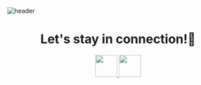 ![header](https://capsule-render.vercel.app/api?type=waving&color=gradient&height=100&text=Hey%20Everyone!&animation=fadeIn)
<h1 align='center'>Let's stay in connection!💬</h1>

<div align='center'>
<a href="https://www.linkedin.com/in/vokoloven/">
  <img height="50" src="https://user-images.githubusercontent.com/48805990/231769385-7dcc8bdf-c422-4f69-962c-76dd1e027cd6.png"/>
</a>
<a href="https://www.facebook.com/ruslan.volovenko/">
  <img height="50" src="https://user-images.githubusercontent.com/48805990/231770930-bb7ce785-2858-40e0-b798-994ab60b8f20.png"/>
</a>
</div>


<!--
**Vokoloven/Vokoloven** is a ✨ _special_ ✨ repository because its `README.md` (this file) appears on your GitHub profile.

Here are some ideas to get you started:

- 🔭 I’m currently working on ...!
- 🌱 I’m currently learning ...
- 👯 I’m looking to collaborate on ...!
- 🤔 I’m looking for help with ...
- 💬 Ask me about ...
- 📫 How to reach me: ...
- 😄 Pronouns: ...
- ⚡ Fun fact: ...
-->
